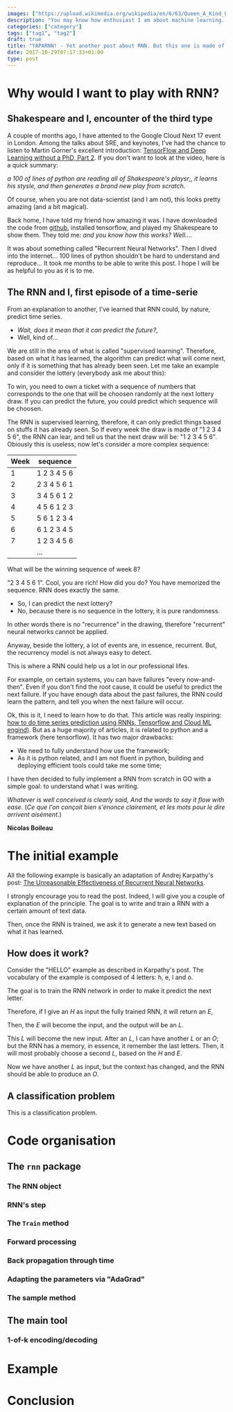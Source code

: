 ```yaml
---
images: ["https://upload.wikimedia.org/wikipedia/en/6/63/Queen_A_Kind_Of_Magic.png"]
description: "You may know how enthusiast I am about machine learning. A while ago I discovered recurrent neural networks. I have read that this 'tool' allow to predict the future! Is this a kind of magic? I have read a lot of stuffs about the 'unreasonable effectiveness' of this mechanism. The litteracy that gives deep explanation exists and is excellent. There is also plehtora of examples, but most of them are using python and a calcul framework. To fully undestand how things work (as I am not a data-scientist), I needed to write my own tool 'from scratch'. This is what this post is about: a more-or-less 'from scratch' implementation of a RNN in go that can be used to applied to a lot of examples"
categories: ["category"]
tags: ["tag1", "tag2"]
draft: true
title: "YAPARNN! - Yet another post about RNN. But this one is made of go"
date: 2017-10-29T07:17:33+01:00
type: post
---
```


# Why would I want to play with RNN?

## Shakespeare and I, encounter of the third type

A couple of months ago, I have attented to the Google Cloud Next 17 event in London.
Among the talks about SRE, and keynotes, I've had the chance to listen to Martin Gorner's excellent introduction: [TensorFlow and Deep Learning without a PhD, Part 2](https://www.youtube.com/watch?v=fTUwdXUFfI8). If you don't want to look at the video, here is a quick summary:  

_a 100 of lines of python are reading all of Shakespeare's playsr;, it learns his stysle, and then generates a brand new play from scratch._ 

Of course, when you are not data-scientist (and I am not), this looks pretty amazing (and a bit magical).

Back home, I have told my friend how amazing it was. I have downloaded the code from [github](https://github.com/martin-gorner/tensorflow-rnn-shakespeare), installed tensorflow, and played my Shakespeare to show them.
They told me: _and you know how this works? Well...._

It was about something called "Recurrent Neural Networks". 
Then I dived into the internet... 100 lines of python shouldn't be hard to understand and reproduce... It took me months to be able to write this post.
I hope I will be as helpful to you as it is to me.

## The RNN and I, first episode of a time-serie 

From an explanation to another, I've learned that RNN could, by nature, predict time series.

- _Wait, does it mean that it can predict the future?_,
- Well, kind of... 

We are still in the area of what is called "supervised learning". Therefore, based on what it has learned, the algorithm can predict what will come next, only if it is something that has already been seen. 
Let me take an example and consider the lottery (everybody ask me about this):

To win, you need to own a ticket with a sequence of numbers that corresponds to the one that will be choosen randomly at the next lottery draw.
If you can predict the future, you could predict which sequence will be choosen.

The RNN is supervised learning, therefore, it can only predict things based on stuffs it has already seen. So If every week the draw is made of "1 2 3 4 5 6", the RNN can lear, and tell us that the next draw will be: "1 2 3 4 5 6".
Obiously this is useless; now let's consider a more complex sequence: 

Week | sequence
-----|---------
1    | 1 2 3 4 5 6
2    | 2 3 4 5 6 1
3    | 3 4 5 6 1 2
4    | 4 5 6 1 2 3
5    | 5 6 1 2 3 4
6    | 6 1 2 3 4 5
7    | 1 2 3 4 5 6
     | ...

What will be the winning sequence of week 8? 

"2 3 4 5 6 1". Cool, you are rich! 
How did you do? You have memorized the sequence. RNN does exactly the same.

- So, I can predict the next lottery? 
- No, because there is no sequence in the lottery, it is pure randomness.

In other words there is no "recurrence" in the drawing, therefore "recurrent" neural networks cannot be applied. 
 
Anyway, beside the lottery, a lot of events are, in essence, recurrent.
But, the recurrency model is not always easy to detect.

This is where a RNN could help us a lot in our professional lifes.

For example, on certain systems, you can have failures "every now-and-then". Even if you don't find the root cause, it could be useful to predict the next failure. 
If you have enough data about the past failures, the RNN could learn the pattern, and tell you when the next failure will occur.

Ok, this is it, I need to learn how to do that. This article was really inspiring: [how to do time series prediction using RNNs, Tensorflow and Cloud ML engind)](http://dataconomy.com/2017/05/how-to-do-time-series-prediction-using-rnns-tensorflow-and-cloud-ml-engine/). But as a huge majority of articles, it is related to python and a framework (here tensorflow). It has two major drawbacks:

* We need to fully understand how use the framework;
* As it is python related, and I am not fluent in python, building and deploying efficient tools could take me some time;

I have then decided to fully implement a RNN from scratch in GO with a simple goal: to understand what I was writing.

_Whatever is well conceived is clearly said, And the words to say it flow with ease._
(_Ce que l'on conçoit bien s'énonce clairement, et les mots pour le dire arrivent aisément._)

__Nicolas Boileau__

# The initial example

All the following example is basically an adaptation of Andrej Karpathy's post: [The Unreasonable Effectiveness of Recurrent Neural Networks](http://karpathy.github.io/2015/05/21/rnn-effectiveness/).

I strongly encourage you to read the post. Indeed, I will give you a couple of explanation of the principle.
The goal is to write and train a RNN with a certain amount of text data.

Then, once the RNN is trained, we ask it to generate a new text based on what it has learned.

## How does it work?

Consider the "HELLO" example as described in Karpathy's post.
The vocabulary of the example is composed of 4 letters: h, e, l and o.

The goal is to train the RNN network in order to make it predict the next letter.

Therefore, if I give an _H_ as input the fully trained RNN, it will return an _E_,

Then, the _E_ will become the input, and the output will be an _L_.

This _L_ will become the new input. After an _L_, I can have another _L_ or an _O_; but the RNN has a memory,
in essence, it remember the last letters. Then, it will most probably choose a second _L_, based on the _H_ and _E_.

Now we have another _L_ as input, but the context has changed, and the RNN should be able to produce an _O_.

## A classification problem

This is a classification problem. 

# Code organisation

## The `rnn` package

### The RNN object

### RNN's step

### The `Train`  method

### Forward processing

### Back propagation through time

### Adapting the parameters via "AdaGrad"

### The sample method

## The main tool

### 1-of-k encoding/decoding

# Example

# Conclusion

